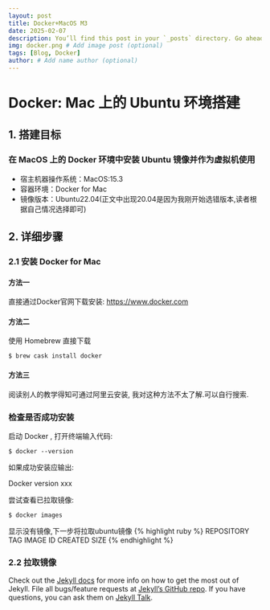 ```yaml
---
layout: post
title: Docker+MacOS M3
date: 2025-02-07
description: You’ll find this post in your `_posts` directory. Go ahead and edit it and re-build the site to see your changes. # Add post description (optional)
img: docker.png # Add image post (optional)
tags: [Blog, Docker]
author: # Add name author (optional)
---
```


# Docker: Mac 上的 Ubuntu 环境搭建
## 1. 搭建目标
### 在 MacOS 上的 Docker 环境中安装 Ubuntu 镜像并作为虚拟机使用
- 宿主机器操作系统：MacOS:15.3
- 容器环境：Docker for Mac
- 镜像版本：Ubuntu22.04(正文中出现20.04是因为我刚开始选错版本,读者根据自己情况选择即可)
## 2. 详细步骤
### 2.1 安装 Docker for Mac
#### 方法一
直接通过Docker官网下载安装: https://www.docker.com
#### 方法二
使用 Homebrew 直接下载

`$ brew cask install docker`

#### 方法三
阅读别人的教学得知可通过阿里云安装, 我对这种方法不太了解.可以自行搜索.

### 检查是否成功安装

启动 Docker , 打开终端输入代码:

`$ docker --version`

如果成功安装应输出:

Docker version xxx

尝试查看已拉取镜像:

`$ docker images`

显示没有镜像,下一步将拉取ubuntu镜像
{% highlight ruby %}
REPOSITORY          TAG                 IMAGE ID            CREATED             SIZE
{% endhighlight %}

### 2.2 拉取镜像

Check out the [Jekyll docs][jekyll-docs] for more info on how to get the most out of Jekyll. File all bugs/feature requests at [Jekyll’s GitHub repo][jekyll-gh]. If you have questions, you can ask them on [Jekyll Talk][jekyll-talk].

[jekyll-docs]: https://jekyllrb.com/docs/home
[jekyll-gh]:   https://github.com/jekyll/jekyll
[jekyll-talk]: https://talk.jekyllrb.com/
